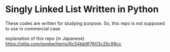# Singly Linked List Written in Python

These codes are written for studying purpose.
So, this repo is not supposed to use in commercial case.

explanation of this repo (in Japanese)  
https://qiita.com/gonbe/items/6c54bb9f7603c25c99cc